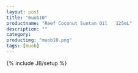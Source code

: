 ```yaml
---
layout: post
title: "muob10"
productname: "Reef Coconut Suntan Oil   125mL"
description: ""
category: 
productimg: "muob10.png"
tags: [muob]
---
```

{% include JB/setup %}
